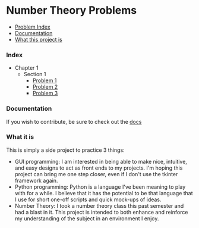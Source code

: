 Number Theory Problems
======================

- [Problem Index][index]
- [Documentation][documentation]
- [What this project is][what]

### Index ###

- Chapter 1
  - Section 1
    - [Problem 1][1.1.1]
    - [Problem 2][1.1.2]
    - [Problem 3][1.1.3]

### Documentation ###

If you wish to contribute, be sure to check out the [docs][docs]

### What it is ###

This is simply a side project to practice 3 things:
- GUI programming: I am interested in being able to make nice, intuitive, and
easy designs to act as front ends to my projects. I'm hoping this project can
bring me one step closer, even if I don't use the tkinter framework again.
- Python programming: Python is a language I've been meaning to play with for a
while. I believe that it has the potential to be that language that I use for
short one-off scripts and quick mock-ups of ideas.
- Number Theory: I took a number theory class this past semester and had a blast
in it. This project is intended to both enhance and reinforce my understanding
of the subject in an environment I enjoy.

[index]: #index
[documentation]: #documentation
[what]: #what-it-is
[1.1.1]: chapter1/section1/problem1
[1.1.2]: chapter1/section1/problem2
[1.1.3]: chapter1/section1/problem3
[docs]: Docs
